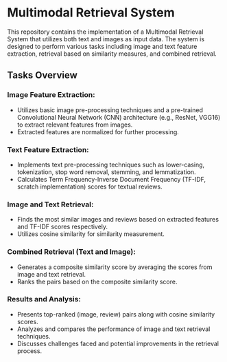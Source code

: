 # Multimodal Retrieval System

This repository contains the implementation of a Multimodal Retrieval System that utilizes both text and images as input data. The system is designed to perform various tasks including image and text feature extraction, retrieval based on similarity measures, and combined retrieval.

## Tasks Overview

### Image Feature Extraction:
- Utilizes basic image pre-processing techniques and a pre-trained Convolutional Neural Network (CNN) architecture (e.g., ResNet, VGG16) to extract relevant features from images.
- Extracted features are normalized for further processing.

### Text Feature Extraction:
- Implements text pre-processing techniques such as lower-casing, tokenization, stop word removal, stemming, and lemmatization.
- Calculates Term Frequency-Inverse Document Frequency (TF-IDF, scratch implementation) scores for textual reviews.

### Image and Text Retrieval:
- Finds the most similar images and reviews based on extracted features and TF-IDF scores respectively.
- Utilizes cosine similarity for similarity measurement.

### Combined Retrieval (Text and Image):
- Generates a composite similarity score by averaging the scores from image and text retrieval.
- Ranks the pairs based on the composite similarity score.

### Results and Analysis:
- Presents top-ranked (image, review) pairs along with cosine similarity scores.
- Analyzes and compares the performance of image and text retrieval techniques.
- Discusses challenges faced and potential improvements in the retrieval process.
